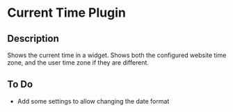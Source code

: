 # Current Time Plugin

## Description

Shows the current time in a widget. Shows both the configured website time zone, and the user time zone if they are different.

## To Do

 - Add some settings to allow changing the date format
